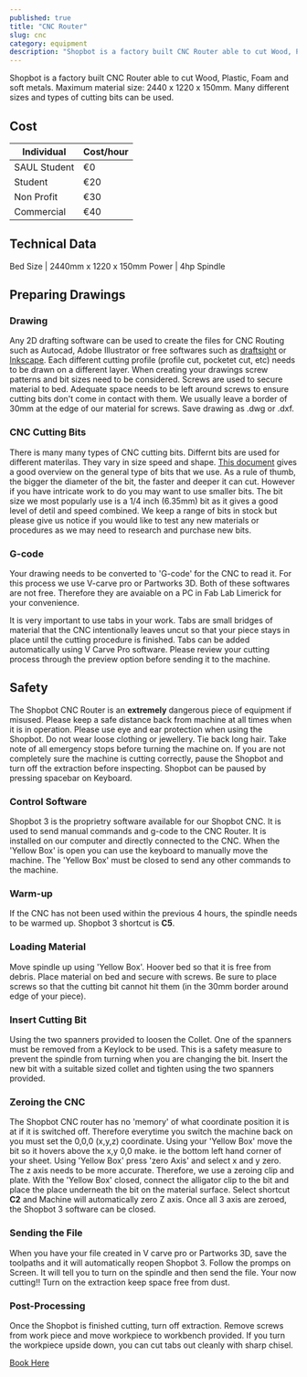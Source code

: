 ```yaml
---
published: true
title: "CNC Router"
slug: cnc
category: equipment
description: "Shopbot is a factory built CNC Router able to cut Wood, Plastic, Foam and soft metals. Maximum material size: 2440 x 1220 x 150mm. Many different sizes and types of cutting bits can be used."
---
```


Shopbot is a factory built CNC Router able to cut Wood, Plastic, Foam and soft metals. Maximum material size: 2440 x 1220 x 150mm. Many different sizes and types of cutting bits can be used.

## Cost

Individual           | Cost/hour
-----------          | ------------  
SAUL Student         | €0         
Student              | €20         
Non Profit           | €30         
Commercial           | €40       

## Technical Data

Bed Size   |  2440mm x 1220 x 150mm
Power      |  4hp Spindle

## Preparing Drawings

### Drawing
Any 2D drafting software can be used to create the files for CNC Routing such as Autocad, Adobe Illustrator or free softwares such as [draftsight](http://www.3ds.com/products-services/draftsight-cad-software/) or [Inkscape](https://inkscape.org/en/). Each different cutting profile (profile cut, pocketet cut, etc) needs to be drawn on a different layer. When creating your drawings screw patterns and bit sizes need to be considered. Screws are used to secure material to bed. Adequate space needs to be left around screws to ensure cutting bits don't come in contact with them. We usually leave a border of 30mm at the edge of our material for screws. Save drawing as .dwg or .dxf.

### CNC Cutting Bits
There is many many types of CNC cutting bits. Differnt bits are used for different materilas. They vary in size speed and shape. [This document](http://www.shopbottools.com/Training/Videos/Info%20on%20bits.pdf) gives a good overview on the general type of bits that we use. As a rule of thumb, the bigger the diameter of the bit, the faster and deeper it can cut. However if you have intricate work to do you may want to use smaller bits. The bit size we most popularly use is a 1/4 inch (6.35mm) bit as it gives a good level of detil and speed combined. We keep a range of bits in stock but please give us notice if you would like to test any new materials or procedures as we may need to research and purchase new bits.  

### G-code
Your drawing needs to be converted to 'G-code' for the CNC to read it. For this process we use V-carve pro or Partworks 3D. Both of these softwares are not free. Therefore they are avaiable on a PC in Fab Lab Limerick for your convenience.

It is very important to use tabs in your work. Tabs are small bridges of material that the CNC intentionally leaves uncut so that your piece stays in place until the cutting procedure is finished. Tabs can be added automatically using V Carve Pro software. Please review your cutting process through the preview option before sending it to the machine.

## Safety
The Shopbot CNC Router is an **extremely** dangerous piece of equipment if misused. Please keep a safe distance back from machine at all times when it is in operation. Please use eye and ear protection when using the Shopbot. Do not wear loose clothing or jewellery. Tie back long hair. Take note of all emergency stops before turning the machine on. If you are not completely sure the machine is cutting correctly, pause the Shopbot and turn off the extraction before inspecting. Shopbot can be paused by pressing spacebar on Keyboard.

### Control Software
Shopbot 3 is the proprietry software available for our Shopbot CNC. It is used to send manual commands and g-code to the CNC Router. It is installed on our computer and directly connected to the CNC. When the 'Yellow Box' is open you can use the keyboard to manually move the machine. The 'Yellow Box' must be closed to send any other commands to the machine.

### Warm-up
If the CNC has not been used within the previous 4 hours, the spindle needs to be warmed up. Shopbot 3 shortcut is **C5**.

### Loading Material
Move spindle up using 'Yellow Box'. Hoover bed so that it is free from debris. Place material on bed and secure with screws. Be sure to place screws so that the cutting bit cannot hit them (in the 30mm border around edge of your piece).

### Insert Cutting Bit
Using the two spanners provided to loosen the Collet. One of the spanners must be removed from a Keylock to be used. This is a safety measure to prevent the spindle from turning when you are changing the bit. Insert the new bit with a suitable sized collet and tighten using the two spanners provided.

### Zeroing the CNC
The Shopbot CNC router has no 'memory' of what coordinate position it is at if it is switched off. Therefore everytime you switch the machine back on you must set the 0,0,0 (x,y,z) coordinate. Using your 'Yellow Box' move the bit so it hovers above the x,y 0,0 make. ie the bottom left hand corner of your sheet. Using 'Yellow Box' press 'zero Axis' and select x and y zero.
The z axis needs to be more accurate. Therefore, we use a zeroing clip and plate. With the 'Yellow Box' closed, connect the alligator clip to the bit and place the place underneath the bit on the material surface. Select shortcut **C2** and Machine will automatically zero Z axis. Once all 3 axis are zeroed, the Shopbot 3 software can be closed.

### Sending the File
When you have your file created in V carve pro or Partworks 3D, save the toolpaths and it will automatically reopen Shopbot 3. Follow the promps on Screen. It will tell you to turn on the spindle and then send the file. Your now cutting!! Turn on the extraction keep space free from dust.

### Post-Processing
Once the Shopbot is finished cutting, turn off extraction. Remove screws from work piece and move workpiece to workbench provided. If you turn the workpiece upside down, you can cut tabs out cleanly with sharp chisel.

[Book Here](http://fablab.saul.ie/how/booking/)
